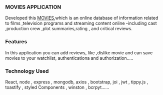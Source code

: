 ### MOVIES APPLICATION

Developed this  [MOVIES](https://omer-movie.herokuapp.com/),which is an online database of information related to films ,television programs and streaming content online -including cast ,production crew ,plot summaries,rating , and critical reviews.


### Features 

In this application you can add reviews, like ,dislike movie and can save movies to your watchlist, authenticationa and authorization.....

### Technology Used
React, node , express , mongodb, axios , bootstrap, joi , jwt , tippy.js , 
toastify , styled Components , winston , bcrpyt......
